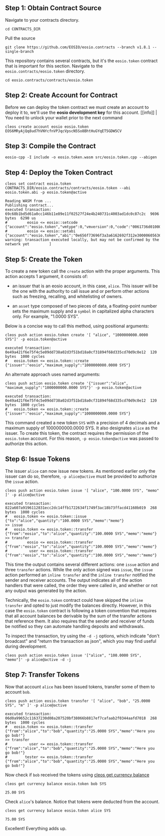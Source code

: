 ## Step 1: Obtain Contract Source
Navigate to your contracts directory.
```shell
cd CONTRACTS_DIR
```
Pull the source
```shell
git clone https://github.com/EOSIO/eosio.contracts --branch v1.8.1 --single-branch
```
This repository contains several contracts, but it's the `eosio.token` contract that is important for this section. Navigate to the `eosio.contracts/eosio.token` directory.
```shell
cd eosio.contracts/contracts/eosio.token
```

## Step 2: Create Account for Contract
Before we can deploy the token contract we must create an account to deploy it to, we'll use the **eosio development key** for this account.
[[info]]
|
You need to unlock your wallet prior to the next command

```shell
cleos create account eosio eosio.token EOS6MRyAjQq8ud7hVNYcfnVPJqcVpscN5So8BhtHuGYqET5GDW5CV
```

## Step 3: Compile the Contract

```shell
eosio-cpp -I include -o eosio.token.wasm src/eosio.token.cpp --abigen
```

## Step 4: Deploy the Token Contract

```shell
cleos set contract eosio.token CONTRACTS_DIR/eosio.contracts/contracts/eosio.token --abi eosio.token.abi -p eosio.token@active
```

```shell
Reading WASM from ...
Publishing contract...
executed transaction: 69c68b1bd5d61a0cc146b11e89e11f02527f24e4b240731c4003ad1dc0c87c2c  9696 bytes  6290 us
#         eosio <= eosio::setcode               {"account":"eosio.token","vmtype":0,"vmversion":0,"code":"0061736d0100000001aa011c60037f7e7f0060047f...
#         eosio <= eosio::setabi                {"account":"eosio.token","abi":"0e656f73696f3a3a6162692f312e30000605636c6f73650002056f776e6572046e61...
warning: transaction executed locally, but may not be confirmed by the network yet         ]
```

## Step 5: Create the Token
To create a new token call the `create` action with the proper arguments. This action accepts 1 argument, it consists of:

* an issuer that is an eosio account, in this case, `alice`. This issuer will be the one with the authority to call issue and or perform other actions such as freezing, recalling, and whitelisting of owners.

* an `asset` type composed of two pieces of data, a floating-point number sets the maximum supply and a `symbol` in capitalized alpha characters only. For example, "1.0000 SYS". 

Below is a concise way to call this method, using positional arguments:
```shell
cleos push action eosio.token create '[ "alice", "1000000000.0000 SYS"]' -p eosio.token@active
```

```shell
executed transaction: 0e49a421f6e75f4c5e09dd738a02d3f51bd18a0cf31894f68d335cd70d9c0e12  120 bytes  1000 cycles
#   eosio.token <= eosio.token::create          {"issuer":"eosio","maximum_supply":"1000000000.0000 SYS"}
```
An alternate approach uses named arguments:
```shell
cleos push action eosio.token create '{"issuer":"alice", "maximum_supply":"1000000000.0000 SYS"}' -p eosio.token@active
```

```shell
executed transaction: 0e49a421f6e75f4c5e09dd738a02d3f51bd18a0cf31894f68d335cd70d9c0e12  120 bytes  1000 cycles
#   eosio.token <= eosio.token::create          {"issuer":"eosio","maximum_supply":"1000000000.0000 SYS"}
```
This command created a new token `SYS` with a precision of 4 decimals and a maximum supply of 1000000000.0000 SYS.  It also designates `alice` as the issuer.  To create this token, the contract requires the permission of the `eosio.token` account. For this reason, `-p eosio.token@active` was passed to authorize this action.
## Step 6: Issue Tokens
The issuer `alice` can now issue new tokens.  As mentioned earlier only the issuer can do so, therefore, `-p alice@active` must be provided to authorize the `issue` action.
```text
cleos push action eosio.token issue '[ "alice", "100.0000 SYS", "memo" ]' -p alice@active
```

```shell
executed transaction: 822a607a9196112831ecc2dc14ffb1722634f1749f3ac18b73ffacd41160b019  268 bytes  1000 cycles
#   eosio.token <= eosio.token::issue           {"to":"alice","quantity":"100.0000 SYS","memo":"memo"}
>> issue
#   eosio.token <= eosio.token::transfer        {"from":"eosio","to":"alice","quantity":"100.0000 SYS","memo":"memo"}
>> transfer
#         eosio <= eosio.token::transfer        {"from":"eosio","to":"alice","quantity":"100.0000 SYS","memo":"memo"}
#          user <= eosio.token::transfer        {"from":"eosio","to":"alice","quantity":"100.0000 SYS","memo":"memo"}
```
This time the output contains several different actions: one `issue` action and three `transfer` actions.  While the only action signed was `issue`, the `issue` action performed an `inline transfer` and the `inline transfer` notified the sender and receiver accounts.  The output indicates all of the action handlers that were called, the order they were called in, and whether or not any output was generated by the action.

Technically, the `eosio.token` contract could have skipped the `inline transfer` and opted to just modify the balances directly.  However, in this case the `eosio.token` contract is following a token convention that requires that all account balances be derivable by the sum of the transfer actions that reference them.  It also requires that the sender and receiver of funds be notified so they can automate handling deposits and withdrawals. 

To inspect the transaction, try using the `-d -j` options, which indicate "don't broadcast" and "return the transaction as json", which you may find useful during development. 
```shell
cleos push action eosio.token issue '["alice", "100.0000 SYS", "memo"]' -p alice@active -d -j
```

## Step 7: Transfer Tokens
Now that account `alice` has been issued tokens, transfer some of them to account `bob`.
```shell
cleos push action eosio.token transfer '[ "alice", "bob", "25.0000 SYS", "m" ]' -p alice@active
```

```text
executed transaction: 06d0a99652c11637230d08a207520bf38066b8817ef7cafaab2f0344aafd7018  268 bytes  1000 cycles
#   eosio.token <= eosio.token::transfer        {"from":"alice","to":"bob","quantity":"25.0000 SYS","memo":"Here you go bob!"}
>> transfer
#          user <= eosio.token::transfer        {"from":"alice","to":"bob","quantity":"25.0000 SYS","memo":"Here you go bob!"}
#        tester <= eosio.token::transfer        {"from":"alice","to":"bob","quantity":"25.0000 SYS","memo":"Here you go bob!"}
```
Now check if `bob` received the tokens using [cleos get currency balance](https://developers.eos.io/eosio-cleos/reference#currency-balance)
```shell
cleos get currency balance eosio.token bob SYS
```

```text
25.00 SYS
```
Check `alice`'s balance.  Notice that tokens were deducted from the account.
```shell
cleos get currency balance eosio.token alice SYS
```

```text
75.00 SYS
```
Excellent! Everything adds up.